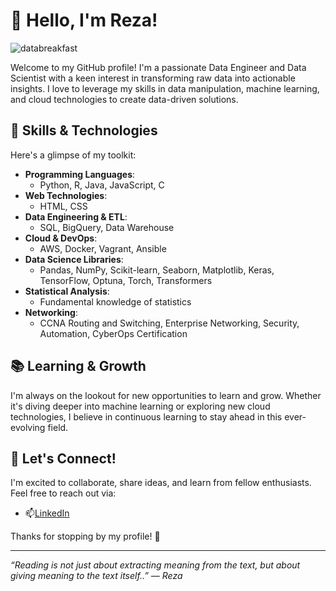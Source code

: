 # 👋 Hello, I'm Reza!

![databreakfast](https://i.giphy.com/media/v1.Y2lkPTc5MGI3NjExcjR2YTY1cG96YnhiNW96aXlydXV0Y21hYXMydjZ5aGh0cWJnN2p3YyZlcD12MV9pbnRlcm5hbF9naWZfYnlfaWQmY3Q9Zw/JWuBH9rCO2uZuHBFpm/giphy.gif)

Welcome to my GitHub profile! I'm a passionate Data Engineer and Data Scientist with a keen interest in transforming raw data into actionable insights. I love to leverage my skills in data manipulation, machine learning, and cloud technologies to create data-driven solutions.

## 🚀 Skills & Technologies

Here's a glimpse of my toolkit:

- **Programming Languages**: 
  - Python, R, Java, JavaScript, C
- **Web Technologies**: 
  - HTML, CSS
- **Data Engineering & ETL**:
  - SQL, BigQuery, Data Warehouse
- **Cloud & DevOps**:
  - AWS, Docker, Vagrant, Ansible
- **Data Science Libraries**:
  - Pandas, NumPy, Scikit-learn, Seaborn, Matplotlib, Keras, TensorFlow, Optuna, Torch, Transformers
- **Statistical Analysis**:
  - Fundamental knowledge of statistics
- **Networking**:
  - CCNA Routing and Switching, Enterprise Networking, Security, Automation, CyberOps Certification

## 📚 Learning & Growth

I'm always on the lookout for new opportunities to learn and grow. Whether it's diving deeper into machine learning or exploring new cloud technologies, I believe in continuous learning to stay ahead in this ever-evolving field.

## 🤝 Let's Connect!

I'm excited to collaborate, share ideas, and learn from fellow enthusiasts. Feel free to reach out via:

- 📫[LinkedIn](https://www.linkedin.com/in/morezarahadi/)


Thanks for stopping by my profile! 🌟

---

*“Reading is not just about extracting meaning from the text, but about giving meaning to the text itself..” — Reza*



<!---
sencativ/sencativ is a ✨ special ✨ repository because its `README.md` (this file) appears on your GitHub profile.
You can click the Preview link to take a look at your changes.
--->
